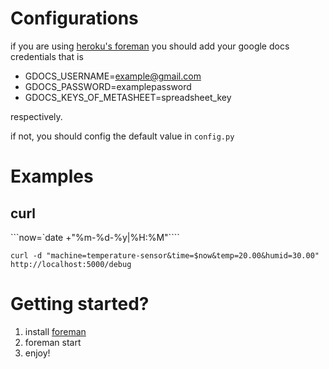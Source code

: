# Configurations #

if you are using [heroku's foreman](https://devcenter.heroku.com/articles/procfile) you should add your google docs credentials that is 

* GDOCS_USERNAME=example@gmail.com
* GDOCS_PASSWORD=examplepassword
* GDOCS\_KEYS\_OF\_METASHEET=spreadsheet_key

respectively.

if not, you should config the default value in `config.py`

# Examples #


## curl ##

```now=`date +"%m-%d-%y|%H:%M"````

```curl -d "machine=temperature-sensor&time=$now&temp=20.00&humid=30.00" http://localhost:5000/debug```


# Getting started? #

1. install [foreman](https://github.com/ddollar/foreman)
2. foreman start
3. enjoy!